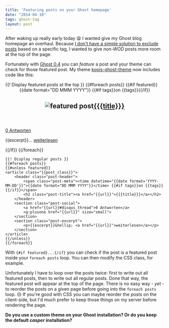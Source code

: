 ```yaml
---
title: 'Featuring posts on your Ghost homepage'
date: "2014-04-10"
tags: ghost-tag
layout: post
---
```

After waking up really early today :tired_face: I wanted give my Ghost blog homepage an overhaul. Because [I don't have a simple solution to exclude posts][0] based on a specific tag, I wanted to give *non-WOD* posts more room at the top of the page.

Fortunately with [Ghost 0.4][1] you can *feature* a post and your theme can check for those featured post. My theme [kopis-ghost-theme][2] now includes code like this:

<script src="https://gist.github.com/MoriTanosuke/10364253.js"></script>
<noscript>
    {{! Display featured posts at the top }}
    {{#foreach posts}}
    {{#if featured}}
    <article class="{{post_class}} .featured">
        <header class="post-header">
            <span class="post-meta"><time datetime="{{date format='YYYY-MM-DD'}}">{{date format="DD MMM YYYY"}}</time> {{#if tags}}on {{tags}}{{/if}}</span>
            <h2 class="post-title"><img src="/assets/images/emoji/star.png" class="featured" title="featured post" alt="featured post" /><a href="{{url}}">{{{title}}}</a></h2>
        </header>
        <section class="post-social">
            <a href="{{url}}#disqus_thread">0 Antworten</a>
            <g:plusone href="{{url}}" size="small">
        </section>
        <section class="post-excerpt">
            <p>{{excerpt}}&hellip; <a href="{{url}}">weiterlesen</a></p>
        </section>
    </article>
    {{/if}}
    {{/foreach}}

    {{! Display regular posts }}
    {{#foreach posts}}
    {{#unless featured}}
    <article class="{{post_class}}">
        <header class="post-header">
            <span class="post-meta"><time datetime="{{date format='YYYY-MM-DD'}}">{{date format="DD MMM YYYY"}}</time> {{#if tags}}on {{tags}}{{/if}}</span>
            <h2 class="post-title"><a href="{{url}}">{{{title}}}</a></h2>
        </header>
        <section class="post-social">
            <a href="{{url}}#disqus_thread">0 Antworten</a>
            <g:plusone href="{{url}}" size="small">
        </section>
        <section class="post-excerpt">
            <p>{{excerpt}}&hellip; <a href="{{url}}">weiterlesen</a></p>
        </section>
    </article>
    {{/unless}}
    {{/foreach}}
</noscript>

With `{#if featured}...{/if}` you can check if the post is a featured post inside your `foreach posts` loop. You can then modify the CSS class, for example.

Unfortunately I have to loop over the posts twice: first to write out all featured posts, then to write out all regular posts. Done that way, the featured post will appear at the top of the page. There is no easy way - *yet* - to reorder the posts on a given page before going into the `foreach posts` loop. :unamused: If you're good with CSS you can maybe reorder the posts on the client-side, but I'd much prefer to keep those things on my server before rendering the page.

**Do you use a custom theme on your Ghost installation? Or do you keep the default *casper* installation?**

[0]: http://blog.kopis.de/exclude-posts-from-your-ghost-frontpage/
[1]: http://blog.ghost.org/ghost-0-4/
[2]: https://github.com/MoriTanosuke/kopis-ghost-theme

